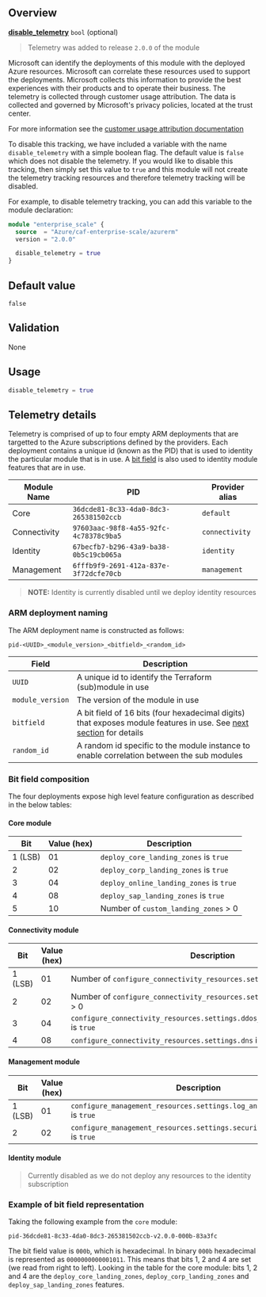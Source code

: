<!-- markdownlint-disable first-line-h1 -->
## Overview

[**disable_telemetry**](#overview) `bool` (optional)

> Telemetry was added to release `2.0.0` of the module

Microsoft can identify the deployments of this module with the deployed Azure resources.
Microsoft can correlate these resources used to support the deployments.
Microsoft collects this information to provide the best experiences with their products and to operate their business.
The telemetry is collected through customer usage attribution.
The data is collected and governed by Microsoft's privacy policies, located at the trust center.

For more information see the [customer usage attribution documentation](https://docs.microsoft.com/azure/marketplace/azure-partner-customer-usage-attribution)

To disable this tracking, we have included a variable with the name `disable_telemetry` with a simple boolean flag. The default value is `false` which does not disable the telemetry.
If you would like to disable this tracking, then simply set this value to `true` and this module will not create the telemetry tracking resources and therefore telemetry tracking will be disabled.

For example, to disable telemetry tracking, you can add this variable to the module declaration:

```terraform
module "enterprise_scale" {
  source  = "Azure/caf-enterprise-scale/azurerm"
  version = "2.0.0"

  disable_telemetry = true
}
```

## Default value

`false`

## Validation

None

## Usage

```terraform
disable_telemetry = true
```

## Telemetry details

Telemetry is comprised of up to four empty ARM deployments that are targetted to the Azure subscriptions defined by the providers.
Each deployment contains a unique id (known as the PID) that is used to identity the particular module that is in use.
A [bit field](https://en.wikipedia.org/wiki/Bit_field) is also used to identity module features that are in use.

| Module Name | PID | Provider alias |
| - | - | - |
| Core | `36dcde81-8c33-4da0-8dc3-265381502ccb` | `default` |
| Connectivity | `97603aac-98f8-4a55-92fc-4c78378c9ba5` | `connectivity` |
| Identity | `67becfb7-b296-43a9-ba38-0b5c19cb065a` | `identity` |
| Management | `6fffb9f9-2691-412a-837e-3f72dcfe70cb` | `management` |

> **NOTE:** Identity is currently disabled until we deploy identity resources

### ARM deployment naming

The ARM deployment name is constructed as follows:

`pid-<UUID>_<module_version>_<bitfield>_<random_id>`

| Field | Description |
| - | - |
| `UUID` | A unique id to identify the Terraform (sub)module in use |
| `module_version` | The version of the module in use |
| `bitfield` | A bit field of 16 bits (four hexadecimal digits) that exposes module features in use. See [next section](#bit-field-composition) for details |
| `random_id` | A random id specific to the module instance to enable correlation between the sub modules |

### Bit field composition

The four deployments expose high level feature configuration as described in the below tables:

#### Core module

| Bit | Value (hex) | Description |
| - | - | - |
| 1 (LSB) | 01 | `deploy_core_landing_zones` is `true` |
| 2 | 02 | `deploy_corp_landing_zones` is `true` |
| 3 | 04 | `deploy_online_landing_zones` is `true` |
| 4 | 08 | `deploy_sap_landing_zones` is `true` |
| 5 | 10 | Number of `custom_landing_zones` > 0  |

#### Connectivity module

| Bit | Value (hex) | Description |
| - | - | - |
| 1 (LSB) | 01 | Number of `configure_connectivity_resources.settings.hub_networks`  > 0 |
| 2 | 02 | Number of `configure_connectivity_resources.settings.vwan_hub_networks`  > 0 |
| 3 | 04 | `configure_connectivity_resources.settings.ddos_protection_plan.enabled` is `true`  |
| 4 | 08 | `configure_connectivity_resources.settings.dns` is `true` |

#### Management module

| Bit | Value (hex) | Description |
| - | - | - |
| 1 (LSB) | 01 | `configure_management_resources.settings.log_analytics.enabled` is `true` |
| 2 | 02 | `configure_management_resources.settings.security_center.enabled` is `true` |

[//]: # "************************"
[//]: # "INSERT LINK LABELS BELOW"
[//]: # "************************"

#### Identity module

> Currently disabled as we do not deploy any resources to the identity subscription

### Example of bit field representation

Taking the following example from the `core` module:

`pid-36dcde81-8c33-4da0-8dc3-265381502ccb-v2.0.0-000b-83a3fc`

The bit field value is `000b`, which is hexadecimal.
In binary `000b` hexadecimal is represented as `0000000000001011`.
This means that bits 1, 2 and 4 are set (we read from right to left).
Looking in the table for the core module: bits 1, 2 and 4 are the `deploy_core_landing_zones`, `deploy_corp_landing_zones` and `deploy_sap_landing_zones` features.

[//]: # "************************"
[//]: # "INSERT LINK LABELS BELOW"
[//]: # "************************"
